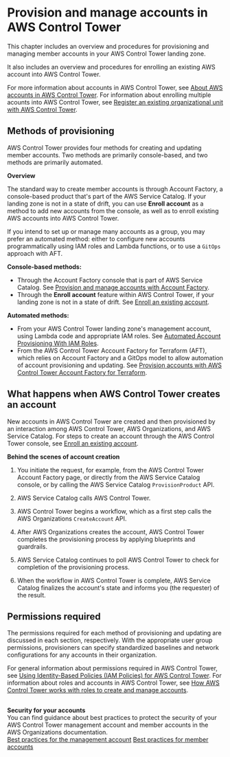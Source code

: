 # Provision and manage accounts in AWS Control Tower<a name="provision-and-manage-accounts"></a>

This chapter includes an overview and procedures for provisioning and managing member accounts in your AWS Control Tower landing zone\.

It also includes an overview and procedures for enrolling an existing AWS account into AWS Control Tower\.

For more information about accounts in AWS Control Tower, see  [About AWS accounts in AWS Control Tower](accounts.md)\. For information about enrolling multiple acounts into AWS Control Tower, see [Register an existing organizational unit with AWS Control Tower](importing-existing.md)\.

## Methods of provisioning<a name="methods-of-provisioning"></a>

AWS Control Tower provides four methods for creating and updating member accounts\. Two methods are primarily console\-based, and two methods are primarily automated\.

**Overview**

The standard way to create member accounts is through Account Factory, a console\-based product that's part of the AWS Service Catalog\. If your landing zone is not in a state of drift, you can use **Enroll account** as a method to add new accounts from the console, as well as to enroll existing AWS accounts into AWS Control Tower\.

If you intend to set up or manage many accounts as a group, you may prefer an automated method: either to configure new accounts programmatically using IAM roles and Lambda functions, or to use a `GitOps` approach with AFT\.

**Console\-based methods:**
+ Through the Account Factory console that is part of AWS Service Catalog\. See [Provision and manage accounts with Account Factory](account-factory.md)\.
+ Through the **Enroll account** feature within AWS Control Tower, if your landing zone is not in a state of drift\. See [Enroll an existing account](quick-account-provisioning.md)\.

**Automated methods:**
+ From your AWS Control Tower landing zone's management account, using Lambda code and appropriate IAM roles\. See [Automated Account Provisioning With IAM Roles](roles-how.md#automated-provisioning)\.
+ From the AWS Control Tower Account Factory for Terraform \(AFT\), which relies on Account Factory and a GitOps model to allow automation of account provisioning and updating\. See [Provision accounts with AWS Control Tower Account Factory for Terraform](taf-account-provisioning.md)\.

## What happens when AWS Control Tower creates an account<a name="what-happens-in-account-creation"></a>

New accounts in AWS Control Tower are created and then provisioned by an interaction among AWS Control Tower, AWS Organizations, and AWS Service Catalog\. For steps to create an account through the AWS Control Tower console, see [Enroll an existing account](quick-account-provisioning.md)\.

**Behind the scenes of account creation**

1. You initiate the request, for example, from the AWS Control Tower Account Factory page, or directly from the AWS Service Catalog console, or by calling the AWS Service Catalog `ProvisionProduct` API\.

1. AWS Service Catalog calls AWS Control Tower\.

1. AWS Control Tower begins a workflow, which as a first step calls the AWS Organizations `CreateAccount` API\.

1. After AWS Organizations creates the account, AWS Control Tower completes the provisioning process by applying blueprints and guardrails\.

1. AWS Service Catalog continues to poll AWS Control Tower to check for completion of the provisioning process\.

1. When the workflow in AWS Control Tower is complete, AWS Service Catalog finalizes the account's state and informs you \(the requester\) of the result\.

## Permissions required<a name="permissions"></a>

The permissions required for each method of provisioning and updating are discussed in each section, respectively\. With the appropriate user group permissions, provisioners can specify standardized baselines and network configurations for any accounts in their organization\.

For general information about permissions required in AWS Control Tower, see [Using Identity\-Based Policies \(IAM Policies\) for AWS Control Tower](access-control-managing-permissions.md)\. For information about roles and accounts in AWS Control Tower, see [How AWS Control Tower works with roles to create and manage accounts](roles-how.md)\.

## <a name="w347aac32c15"></a>

**Security for your accounts**  
You can find guidance about best practices to protect the security of your AWS Control Tower management account and member accounts in the AWS Organizations documentation\.  
[Best practices for the management account](https://docs.aws.amazon.com/organizations/latest/userguide/orgs_best-practices_mgmt-acct.html)
[Best practices for member accounts](https://docs.aws.amazon.com/organizations/latest/userguide/best-practices_member-acct.html)